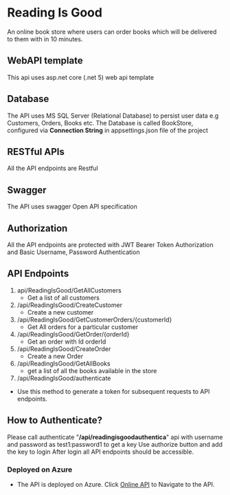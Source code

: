 # Reading Is Good
An online book store where users can order books which will be delivered to them
with in 10 minutes. 

## WebAPI template
This api uses asp.net core (.net 5) web api template

## Database
The API uses MS SQL Server (Relational Database) to persist user data e.g Customers, Orders, Books etc.
The Database is called BookStore, configured via **Connection String** in appsettings.json file of the project

## RESTful APIs
All the API endpoints are Restful

## Swagger 
The API uses swagger Open API specification

## Authorization 
All the API endpoints are protected with JWT Bearer Token Authorization and Basic Username, Password Authentication

## API Endpoints
1. api/ReadingIsGood/GetAllCustomers
   * Get a list of all customers 
2. /api/ReadingIsGood/CreateCustomer
   * Create a new customer
3. /api/ReadingIsGood/GetCustomerOrders/{customerId}
   * Get All orders for a particular customer
5. /api/ReadingIsGood/GetOrder/{orderId}
   * Get an order with Id orderId
7. /api/ReadingIsGood/CreateOrder
   * Create a new Order
9. /api/ReadingIsGood/GetAllBooks
   * get a list of all the books available in the store
11. /api/ReadingIsGood/authenticate
   * Use this method to generate a token for subsequent requests to API endpoints.

## How to Authenticate?
Please call authenticate "**/api/readingisgoodauthentica**" api with username and password as test1:password1 to get a key
Use authorize button and add the key to login
After login all API endpoints should be accessible.

### Deployed on Azure
 * The API is deployed on Azure. Click [Online API](https://readingisgoodapi.azurewebsites.net/swagger/index.html) to Navigate to the API.
